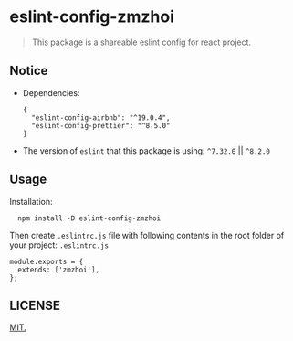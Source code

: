 # eslint-config-zmzhoi

> This package is a shareable eslint config for react project.

## Notice

- Dependencies:
  ```
  {
    "eslint-config-airbnb": "^19.0.4",
    "eslint-config-prettier": "^8.5.0"
  }
  ```
- The version of `eslint` that this package is using: `^7.32.0` || `^8.2.0`

## Usage

Installation:

```
  npm install -D eslint-config-zmzhoi
```

Then create `.eslintrc.js` file with following contents in the root folder of your project:
`.eslintrc.js`

```
module.exports = {
  extends: ['zmzhoi'],
};
```

## LICENSE

[MIT.](LICENSE)
